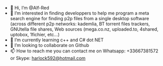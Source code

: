 - 👋 Hi, I’m @Alf-Red
- 👀 I’m interested in finding developpers to help me program a meta search engine for finding p2p files from a single desktop software (across different p2p networks: kademlia, BT torrent files trackers, GNUtella file shares, Web sources (mega.co.nz, uploaded.to, 4shared, uptobox, 1fichier, etc...)
- 🌱 I’m currently learning c++ and C# dot NET
- 💞️ I’m looking to collaborate on Github
- 📫 How to reach me you can contact me on Whatsapp: +33667381572 or Skype: harlock592@hotmail.com

<!---
Dr-PC-Mac-Linux/Dr-PC-Mac-Linux is a ✨ special ✨ repository because its `README.md` (this file) appears on your GitHub profile.
You can click the Preview link to take a look at your changes.
--->
